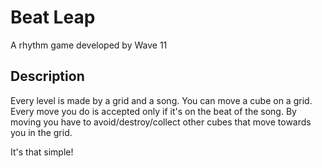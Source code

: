 Beat Leap
=========

A rhythm game developed by Wave 11


Description
-----------

Every level is made by a grid and a song.
You can move a cube on a grid. Every move you do is accepted only if it's on the beat of the song.
By moving you have to avoid/destroy/collect other cubes that move towards you in the grid.

It's that simple!